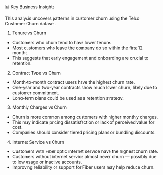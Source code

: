  📊 Key Business Insights

This analysis uncovers patterns in customer churn using the Telco Customer Churn dataset.

 1. Tenure vs Churn
- Customers who churn tend to have lower tenure.
- Most customers who leave the company do so within the first 12 months.
- This suggests that early engagement and onboarding are crucial to retention.

 2. Contract Type vs Churn
- Month-to-month contract users have the highest churn rate.
- One-year and two-year contracts show much lower churn, likely due to customer commitment.
- Long-term plans could be used as a retention strategy.

 3. Monthly Charges vs Churn
- Churn is more common among customers with higher monthly charges.
- This may indicate pricing dissatisfaction or lack of perceived value for cost.
- Companies should consider tiered pricing plans or bundling discounts.

 4. Internet Service vs Churn
- Customers with Fiber optic internet service have the highest churn rate.
- Customers without internet service almost never churn — possibly due to low usage or inactive accounts.
- Improving reliability or support for Fiber users may help reduce churn.


